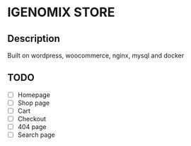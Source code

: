 # IGENOMIX STORE

## Description
Built on wordpress, woocommerce, nginx, mysql and docker

## TODO
- [ ] Homepage
- [ ] Shop page
- [ ] Cart
- [ ] Checkout
- [ ] 404 page
- [ ] Search page